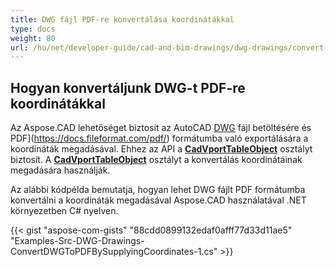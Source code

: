 ```yaml
---
title: DWG fájl PDF-re konvertálása koordinátákkal
type: docs
weight: 80
url: /hu/net/developer-guide/cad-and-bim-drawings/dwg-drawings/convert-dwg-to-dwf-with-coordinatesconvert-dwg-to-pdf-with-coordinates/
---
```


## **Hogyan konvertáljunk DWG-t PDF-re koordinátákkal**

Az Aspose.CAD lehetőséget biztosít az AutoCAD [DWG](https://docs.fileformat.com/cad/dwg/) fájl betöltésére és PDF](https://docs.fileformat.com/pdf/) formátumba való exportálására a koordináták megadásával. Ehhez az API a [**CadVportTableObject**](https://reference.aspose.com/cad/net/aspose.cad.fileformats.cad.cadtables/cadvporttableobject) osztályt biztosít. A [**CadVportTableObject**](https://reference.aspose.com/cad/net/aspose.cad.fileformats.cad.cadtables/cadvporttableobject) osztályt a konvertálás koordinátáinak megadására használják.

Az alábbi kódpélda bemutatja, hogyan lehet DWG fájlt PDF formátumba konvertálni a koordináták megadásával Aspose.CAD használatával .NET környezetben C# nyelven.

{{< gist "aspose-com-gists" "88cdd0899132edaf0afff77d33d11ae5" "Examples-Src-DWG-Drawings-ConvertDWGToPDFBySupplyingCoordinates-1.cs" >}}

